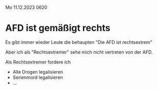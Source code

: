 Mo 11.12.2023 0620

# AFD ist gemäßigt rechts

Es gibt immer wieder Leute
die behaupten
"Die AFD ist rechtsextrem"

Aber ich als
"Rechtsextremer"
sehe mich nicht vertreten
von der AFD.

Als Rechtsextremer fordere ich

- Alle Drogen legalisieren
- Serienmord legalisieren
- ...

